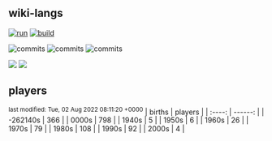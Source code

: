 ## wiki-langs
[![run](https://github.com/dreamerminsk/wiki-langs/actions/workflows/run.yml/badge.svg)](https://github.com/dreamerminsk/wiki-langs/actions/workflows/run.yml)
[![build](https://github.com/dreamerminsk/wiki-langs/actions/workflows/build.yml/badge.svg)](https://github.com/dreamerminsk/wiki-langs/actions/workflows/build.yml)

![commits](https://img.shields.io/github/commit-activity/y/dreamerminsk/wiki-langs)
![commits](https://img.shields.io/github/commit-activity/m/dreamerminsk/wiki-langs)
![commits](https://img.shields.io/github/commit-activity/w/dreamerminsk/wiki-langs)

![](https://img.shields.io/github/languages/code-size/dreamerminsk/wiki-langs)
![](https://img.shields.io/github/repo-size/dreamerminsk/wiki-langs)

## players
<sup>last modified: Tue, 02 Aug 2022 08:11:20 +0000</sup>
| births | players |
| :----: | ------: |
| -262140s | 366 |
| 0000s | 798 |
| 1940s | 5 |
| 1950s | 6 |
| 1960s | 26 |
| 1970s | 79 |
| 1980s | 108 |
| 1990s | 92 |
| 2000s | 4 |

